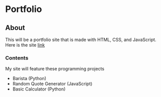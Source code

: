 # Portfolio #

## About ##
This will be a portfolio site that is made with HTML, CSS, and JavaScript.
Here is the site [link](https://alexautumns.github.io)

### Contents ##

My site will feature these programming projects

- Barista (Python)
- Random Quote Generator (JavaScript)
- Basic Calculator (Python)

